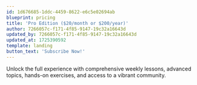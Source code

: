 ```yaml
---
id: 1d676685-1ddc-4459-8622-e6c5e02694ab
blueprint: pricing
title: 'Pro Edition ($20/month or $200/year)'
author: 7266057c-f171-4f85-9147-19c32a16643d
updated_by: 7266057c-f171-4f85-9147-19c32a16643d
updated_at: 1725390592
template: landing
button_text: 'Subscribe Now!'
---
```

Unlock the full experience with comprehensive weekly lessons, advanced topics, hands-on exercises, and access to a vibrant community.